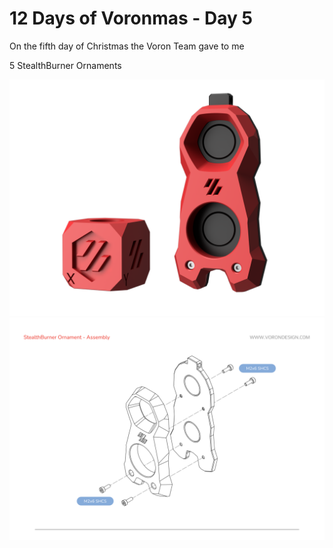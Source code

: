 # 12 Days of Voronmas - Day 5

On the fifth day of Christmas the Voron Team gave to me

5 StealthBurner Ornaments 

![Overview Image](StealthBurner_Ornament.PNG)
![Assembly Image](StealthBurner_Ornament_Assembly.png)
